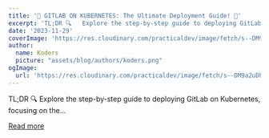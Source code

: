 ```yaml
---
title: '🚀 GITLAB ON KUBERNETES: The Ultimate Deployment Guide! 🌟'
excerpt: 'TL;DR 🔍   Explore the step-by-step guide to deploying GitLab on Kubernetes, focusing on the...'
date: '2023-11-29'
coverImage: 'https://res.cloudinary.com/practicaldev/image/fetch/s--DM9a2uDh--/c_imagga_scale,f_auto,fl_progressive,h_420,q_66,w_1000/https://dev-to-uploads.s3.amazonaws.com/uploads/articles/hc87feu7usaxd4mf095d.gif'
author:
  name: Koders
  picture: "assets/blog/authors/koders.png"
ogImage:
  url: 'https://res.cloudinary.com/practicaldev/image/fetch/s--DM9a2uDh--/c_imagga_scale,f_auto,fl_progressive,h_420,q_66,w_1000/https://dev-to-uploads.s3.amazonaws.com/uploads/articles/hc87feu7usaxd4mf095d.gif'
---
```


TL;DR 🔍   Explore the step-by-step guide to deploying GitLab on Kubernetes, focusing on the...

[Read more](https://dev.to/glasskube/gitlab-on-kubernetes-the-ultimate-deployment-guide-188b)
